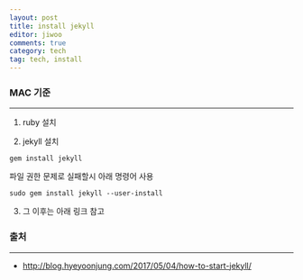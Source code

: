 ```yaml
---
layout: post
title: install jekyll
editor: jiwoo
comments: true
category: tech
tag: tech, install
---
```


### MAC 기준
***
1. ruby 설치

2. jekyll 설치

  ~~~
  gem install jekyll
  ~~~
  파일 권한 문제로 실패할시 아래 명령어 사용
  ~~~
  sudo gem install jekyll --user-install
  ~~~

3. 그 이후는 아래 링크 참고

### 출처
***
* <http://blog.hyeyoonjung.com/2017/05/04/how-to-start-jekyll/>
